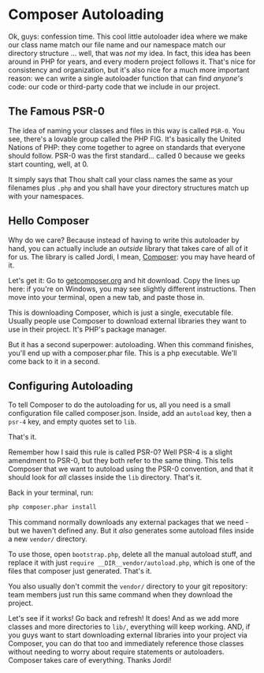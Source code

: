 # Composer Autoloading

Ok, guys: confession time. This cool little autoloader idea where we make our class
name match our file name and our namespace match our directory structure ... well,
that was *not* my idea. In fact, this idea has been around in PHP for years, and
every modern project follows it. That's nice for consistency and organization, but
it's also nice for a much more important reason: we can write a single autoloader
function that can find *anyone's* code: our code or third-party code that we include
in our project.

## The Famous PSR-0

The idea of naming your classes and files in this way is called `PSR-0`. You see,
there's a lovable group called the PHP FIG. It's basically the United Nations of
PHP: they come together to agree on standards that everyone should follow. PSR-0
was the first standard... called 0 because we geeks start counting, well, at 0.

It simply says that Thou shalt call your class names the same as your filenames plus
`.php` and you shall have your directory structures match up with your namespaces.

## Hello Composer

Why do we care? Because instead of having to write this autoloader by hand, you can
actually include an *outside* library that takes care of all of it for us. The library
is called Jordi, I mean, [Composer](https://getcomposer.org/): you may have heard of it.

Let's get it: Go to [getcomposer.org](https://getcomposer.org/) and hit
download. Copy the lines up here: if you're on Windows, you may see slightly different
instructions. Then move into your terminal, open a new tab, and paste those in.

This is downloading Composer, which is just a single, executable file. Usually people
use Composer to download external libraries they want to use in their project. It's
PHP's package manager.

But it has a second superpower: autoloading. When this command finishes, you'll end
up with a composer.phar file. This is a php executable. We'll come back to it in
a second.

## Configuring Autoloading

To tell Composer to do the autoloading for us, all you need is a small configuration
file called composer.json. Inside, add an `autoload` key, then a `psr-4` key, and
empty quotes set to `lib`.

That's it.

Remember how I said this rule is called PSR-0? Well PSR-4 is a slight amendment to
PSR-0, but they both refer to the same thing. This tells Composer that we want to
autoload using the PSR-0 convention, and that it should look for *all* classes inside
the `lib` directory. That's it.

Back in your terminal, run:

```bash
php composer.phar install
```

This command normally downloads any external packages that we need - but we haven't
defined any. But it *also* generates some autoload files inside a new `vendor/` directory.

To use those, open `bootstrap.php`, delete all the manual autoload stuff, and replace
it with just `require __DIR__vendor/autoload.php`, which is one of the files that
composer just generated. That's it.

You also usually don't commit the `vendor/` directory to your git repository: team
members just run this same command when they download the project.

Let's see if it works! Go back and refresh! It does! And as we add more classes and
more directories to `lib/`, everything will keep working. AND, if you guys want to
start downloading external libraries into your project via Composer, you can do that
too and immediately reference those classes without needing to worry about require
statements or autoloaders. Composer takes care of everything. Thanks Jordi!
